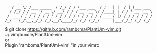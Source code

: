 ```
     ____  __            __  __  __          __    _    ___
   / __ \/ /___ _____  / /_/ / / /___ ___  / /   | |  / (_)___ ___
  / /_/ / / __ `/ __ \/ __/ / / / __ `__ \/ /____| | / / / __ `__ \
 / ____/ / /_/ / / / / /_/ /_/ / / / / / / /_____/ |/ / / / / / / /
/_/   /_/\__,_/_/ /_/\__/\____/_/ /_/ /_/_/      |___/_/_/ /_/ /_/
```
$ git clone https://github.com/ramboma/PlantUml-vim.git ~/.vim/bundle/PlantUml-vim  
or  
Plugin 'ramboma/PlantUml-vim'  "in your vimrc
